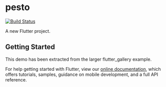 # pesto

[![Build Status](https://travis-ci.org/devoncarew/pesto.svg?branch=master)](https://travis-ci.org/devoncarew/pesto)

A new Flutter project.

## Getting Started

This demo has been extracted from the larger flutter_gallery example.

For help getting started with Flutter, view our
[online documentation](https://flutter.dev/docs), which offers tutorials,
samples, guidance on mobile development, and a full API reference.

